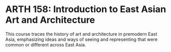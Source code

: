 # ARTH 158: Introduction to East Asian Art and Architecture

This course traces the history of art and architecture in premodern East Asia, emphasizing ideas and ways of seeing and representing that were common or different across East Asia.